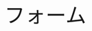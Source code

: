 <center><font size="7">フォーム</font>
<script src="https://sdk.form.run/js/v2/embed.js"></script>
<div
  class="formrun-embed"
  data-formrun-form="@yukimima--1643600900"
  data-formrun-redirect="true">
</div>
